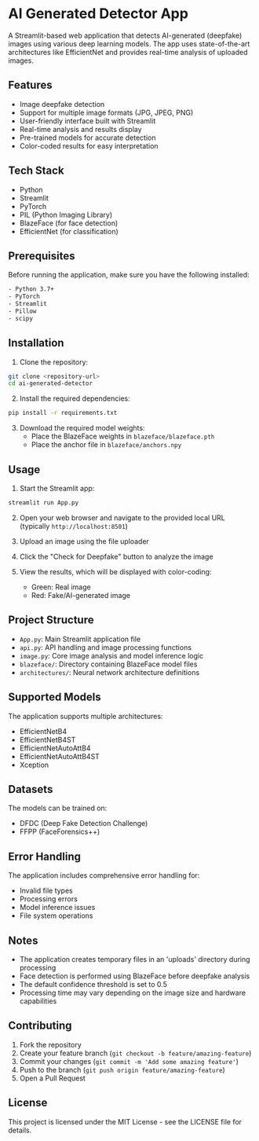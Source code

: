 # AI Generated Detector App

A Streamlit-based web application that detects AI-generated (deepfake) images using various deep learning models. The app uses state-of-the-art architectures like EfficientNet and provides real-time analysis of uploaded images.

## Features

- Image deepfake detection
- Support for multiple image formats (JPG, JPEG, PNG)
- User-friendly interface built with Streamlit
- Real-time analysis and results display
- Pre-trained models for accurate detection
- Color-coded results for easy interpretation

## Tech Stack

- Python
- Streamlit
- PyTorch
- PIL (Python Imaging Library)
- BlazeFace (for face detection)
- EfficientNet (for classification)

## Prerequisites

Before running the application, make sure you have the following installed:

```bash
- Python 3.7+
- PyTorch
- Streamlit
- Pillow
- scipy
```

## Installation

1. Clone the repository:
```bash
git clone <repository-url>
cd ai-generated-detector
```

2. Install the required dependencies:
```bash
pip install -r requirements.txt
```

3. Download the required model weights:
   - Place the BlazeFace weights in `blazeface/blazeface.pth`
   - Place the anchor file in `blazeface/anchors.npy`

## Usage

1. Start the Streamlit app:
```bash
streamlit run App.py
```

2. Open your web browser and navigate to the provided local URL (typically `http://localhost:8501`)

3. Upload an image using the file uploader

4. Click the "Check for Deepfake" button to analyze the image

5. View the results, which will be displayed with color-coding:
   - Green: Real image
   - Red: Fake/AI-generated image

## Project Structure

- `App.py`: Main Streamlit application file
- `api.py`: API handling and image processing functions
- `image.py`: Core image analysis and model inference logic
- `blazeface/`: Directory containing BlazeFace model files
- `architectures/`: Neural network architecture definitions

## Supported Models

The application supports multiple architectures:
- EfficientNetB4
- EfficientNetB4ST
- EfficientNetAutoAttB4
- EfficientNetAutoAttB4ST
- Xception

## Datasets

The models can be trained on:
- DFDC (Deep Fake Detection Challenge)
- FFPP (FaceForensics++)

## Error Handling

The application includes comprehensive error handling for:
- Invalid file types
- Processing errors
- Model inference issues
- File system operations

## Notes

- The application creates temporary files in an 'uploads' directory during processing
- Face detection is performed using BlazeFace before deepfake analysis
- The default confidence threshold is set to 0.5
- Processing time may vary depending on the image size and hardware capabilities

## Contributing

1. Fork the repository
2. Create your feature branch (`git checkout -b feature/amazing-feature`)
3. Commit your changes (`git commit -m 'Add some amazing feature'`)
4. Push to the branch (`git push origin feature/amazing-feature`)
5. Open a Pull Request

## License

This project is licensed under the MIT License - see the LICENSE file for details.
